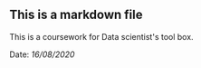 ## This is a markdown file

This is a coursework for Data scientist's tool box.

Date: *16/08/2020*  